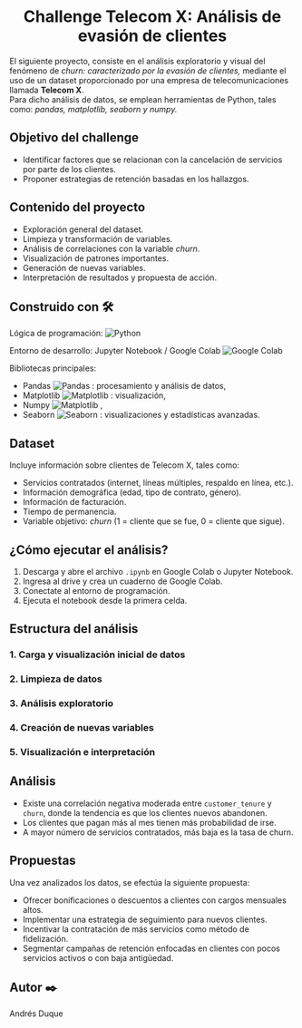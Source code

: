 <h1 align="center"> Challenge Telecom X: Análisis de evasión de clientes </h1>

<p>
  
El siguiente proyecto, consiste en el análisis exploratorio y visual del fenómeno de *churn: caracterizado por la evasión de clientes,* mediante el uso de un dataset proporcionado por una empresa de telecomunicaciones llamada **Telecom X**.  
Para dicho análisis de datos, se emplean herramientas de Python, tales como: *pandas, matplotlib, seaborn y numpy.*
</p>

<h2> Objetivo del challenge </h2>
<p> 
  
  * Identificar factores que se relacionan con la cancelación de servicios por parte de los clientes.
  * Proponer estrategias de retención basadas en los hallazgos.
</p>

<h2> Contenido del proyecto </h2>
<p> 
  
  * Exploración general del dataset.
  * Limpieza y transformación de variables.
  * Análisis de correlaciones con la variable *churn*.
  * Visualización de patrones importantes.
  * Generación de nuevas variables.
  * Interpretación de resultados y propuesta de acción.
</p>

<h2>Construido con 🛠️ </h2>
<p>
  
Lógica de programación: ![Python](https://img.shields.io/badge/logo-python-red?logo=python)

Entorno de desarrollo: Jupyter Notebook / Google Colab ![Google Colab](https://img.shields.io/badge/Google_Colab-F9AB00?style=plastic&logo=google-colab&logoColor=white)

Bibliotecas principales:
* Pandas ![Pandas](https://img.shields.io/badge/-Pandas-150458?&logo=pandas) : procesamiento y análisis de datos, 
* Matplotlib ![Matplotlib](https://img.shields.io/badge/-Matplotlib-000000?style=flat&logo=python) : visualización,
* Numpy ![Matplotlib](https://img.shields.io/badge/Numpy-777BB4?style=for-the-badge&logo=numpy&logoColor=white) ,
* Seaborn ![Seaborn](https://img.shields.io/badge/-Seaborn-3776AB?style=flat&logo=python&logoColor=white&size=40x40) : visualizaciones y estadísticas avanzadas.
</p>

<h2> Dataset </h2>
<p> 
Incluye información sobre clientes de Telecom X, tales como:
  
  * Servicios contratados (internet, líneas múltiples, respaldo en línea, etc.).
  * Información demográfica (edad, tipo de contrato, género).
  * Información de facturación.
  * Tiempo de permanencia.
  * Variable objetivo: *churn* (1 = cliente que se fue, 0 = cliente que sigue).
</p> 

<h2> ¿Cómo ejecutar el análisis? </h2>
<p> 

1. Descarga y abre el archivo `.ipynb` en Google Colab o Jupyter Notebook.
2. Ingresa al drive y crea un cuaderno de Google Colab.
3. Conectate al entorno de programación.
4. Ejecuta el notebook desde la primera celda.
</p> 

<h2> Estructura del análisis </h2>
<p> 
<h3> 1. Carga y visualización inicial de datos </h3>
<h3> 2. Limpieza de datos </h3>
<h3> 3. Análisis exploratorio </h3>
<h3> 4. Creación de nuevas variables </h3>
<h3> 5. Visualización e interpretación </h3>
</p>

<h2> Análisis </h2>
<p> 

- Existe una correlación negativa moderada entre `customer_tenure` y `churn`, donde la tendencia es que los clientes nuevos abandonen.
- Los clientes que pagan más al mes tienen más probabilidad de irse.
- A mayor número de servicios contratados, más baja es la tasa de churn.
</p> 

<h2> Propuestas </h2>
<p> 
  
Una vez analizados los datos, se efectúa la siguiente propuesta:
  - Ofrecer bonificaciones o descuentos a clientes con cargos mensuales altos.
  - Implementar una estrategia de seguimiento para nuevos clientes.
  - Incentivar la contratación de más servicios como método de fidelización.
  - Segmentar campañas de retención enfocadas en clientes con pocos servicios activos o con baja antigüedad.
</p> 

<h2>Autor ✒️</h2>
Andrés Duque 
